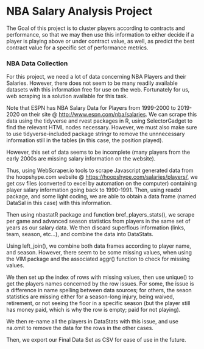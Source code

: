 # NBA Salary Analysis Project

The Goal of this project is to cluster players according to contracts and performance, so that we may then use this information to either decide if a player is playing above or under contract value, as well, as predict the best contract value for a specific set of performance metrics.

### NBA Data Collection

For this project, we need a lot of data concerning NBA Players and their Salaries. However, there does not seem to be many readily available datasets with this information free for use on the web. Fortunately for us, web scraping is a solution available for this task.

Note that ESPN has NBA Salary Data for Players from 1999-2000 to 2019-2020 on their site @ http://www.espn.com/nba/salaries. We can scrape this data using the tidyverse and rvest packages in R, using SelectorGadget to find the relevant HTML nodes necessary. However, we must also make sure to use tidyverse-included package stringr to remove the unnnecessary information still in the tables (in this case, the position played).

However, this set of data seems to be incomplete (many players from the early 2000s are missing salary information on the website).

Thus, using WebScraper.io tools to scrape Javascript generated data from the hoopshype.com website @ https://hoopshype.com/salaries/players/, we get csv files (converted to excel by automation on the computer) containing player salary information going back to 1990-1991. Then, using readxl package, and some light coding, we are able to obtain a data frame (named DataSal in this case) with this information.

Then using nbastatR package and function bref_players_stats(), we scrape per game and advanced season statistics from players in the same set of years as our salary data. We then discard superflous information (links, team, season, etc...), and combine the data into DataStats.

Using left_join(), we combine both data frames according to player name, and season. However, there seem to be some missing values, when using the VIM package and the associated aggr() function to check for missing values.

We then set up the index of rows with missing values, then use unique() to get the players names concerned by the row issues. For some, the issue is a difference in name spelling between data sources; for others, the seaon statistics are missing either for a season-long injury, being waived, retirement, or not seeing the floor in a specific season (but the player still has money paid, which is why the row is empty; paid for not playing).

We then re-name all the players in DataStats with this issue, and use na.omit to remove the data for the rows in the other cases.

Then, we export our Final Data Set as CSV for ease of use in the future.

